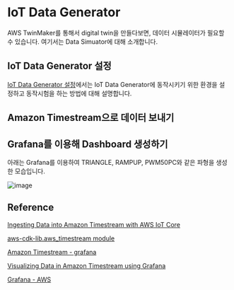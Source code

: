 # IoT Data Generator 

AWS TwinMaker를 통해서 digital twin을 만들다보면, 데이터 시뮬레이터가 필요할 수 있습니다. 여기서는 Data Simuator에 대해 소개합니다. 

## IoT Data Generator 설정

[IoT Data Generator 설정](https://github.com/kyopark2014/iot-data-generator/blob/main/setup.md)에서는 IoT Data Generator에 동작시키기 위한 환경을 설정하고 동작시험을 하는 방법에 대해 설명합니다. 


## Amazon Timestream으로 데이터 보내기

## Grafana를 이용해 Dashboard 생성하기

아래는 Grafana를 이용하여 TRIANGLE, RAMPUP, PWM50PC와 같은 파형을 생성한 모습입니다. 

![image](https://user-images.githubusercontent.com/52392004/177516478-b44595d5-6cdc-4b8a-83ef-d3b259c77972.png)


## Reference

[Ingesting Data into Amazon Timestream with AWS IoT Core](https://www.youtube.com/watch?v=00Wersoz2Q4)

[aws-cdk-lib.aws_timestream module](https://docs.aws.amazon.com/cdk/api/v2/docs/aws-cdk-lib.aws_timestream-readme.html)

[Amazon Timestream - grafana](https://grafana.com/grafana/plugins/grafana-timestream-datasource/)


[Visualizing Data in Amazon Timestream using Grafana](https://www.youtube.com/watch?v=pilkz645cs4&t=2s)

[Grafana - AWS](https://docs.aws.amazon.com/timestream/latest/developerguide/Grafana.html#Grafana.sample-app)
